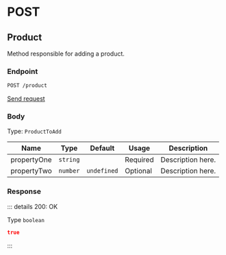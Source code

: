 # POST

## Product

Method responsible for adding a product.

### Endpoint

```sh
POST /product
```

[Send request](https://hopp.sh/r/SXbZnB4HffzH '/product')

### Body

Type: `ProductToAdd`

| Name        | Type     | Default     | Usage    | Description       |
| ----------- | -------- | ----------- | -------- | ----------------- |
| propertyOne | `string` |             | Required | Description here. |
| propertyTwo | `number` | `undefined` | Optional | Description here. |

### Response

::: details 200: OK

Type `boolean`

```json
true
```

:::
